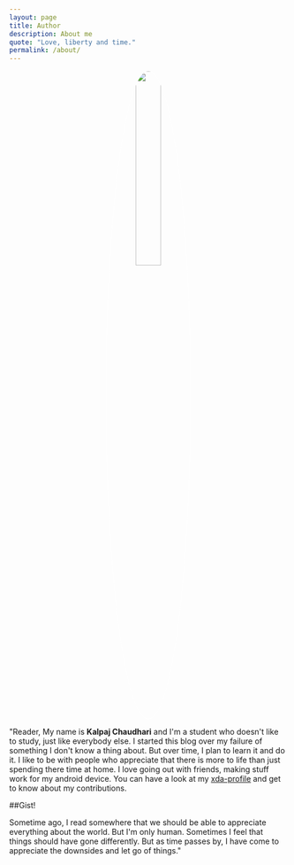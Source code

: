 ```yaml
---
layout: page
title: Author
description: About me
quote: "Love, liberty and time."
permalink: /about/
---
```


<center><img src = "{{ site.url }}/images/{{ site.owner.avatar }}" style = "border: 1px #fff solid; border-radius: 100%; width: 30%;"></center>

<span class = "initial">"R</span>eader, My name is **Kalpaj Chaudhari** and I'm a student who doesn't like to study, just like everybody else. I started this blog over my failure of something I don't know a thing about. But over time, I plan to learn it and do it. I like to be with people who appreciate that there is more to life than just spending there time at home. I love going out with friends, making stuff work for my android device. You can have a look at my [xda-profile](http://forum.xda-developers.com/member.php?u=5906831) and get to know about my contributions.

##Gist!

Sometime ago, I read somewhere that we should be able to appreciate everything about the world. But I'm only human. Sometimes I feel that things should have gone differently. But as time passes by, I have come to appreciate the downsides and let go of things."


